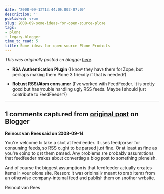 ```yaml
---
date: '2008-09-12T13:44:00.002-07:00'
description: ''
published: true
slug: 2008-09-some-ideas-for-open-source-plone
tags:
- plone
- legacy-blogger
time_to_read: 5
title: Some ideas for open source Plone Products
---
```


*This was originally posted on blogger [here](https://pydanny.blogspot.com/2008/09/some-ideas-for-open-source-plone.html)*.



- <span style="font-weight: bold;">RSA Authentication Plugin </span>(I know they have them for Zope, but perhaps making them Plone 3 friendly if that is needed?)



- <span style="font-weight: bold;">Robust RSS/Atom consumer</span> (I've worked with FeedFeeder.  It is pretty good but has trouble handling ugly RSS feeds.  Maybe I should just contribute to FeedFeeder?)




---

## 1 comments captured from [original post](https://pydanny.blogspot.com/2008/09/some-ideas-for-open-source-plone.html) on Blogger

**Reinout van Rees said on 2008-09-14**

You're welcome to take a shot at feedfeeder. It uses feedparser for consuming feeds, so RSS ought to be parsed just fine. Or at least as fine as you're going to get them parsed. Any problems are probably assumptions that feedfeeder makes about converting a blog post to something ploneish.

And of course the biggest assumption is that feedfeeder actually creates items in your plone site. Reason: it was originally meant to grab items from an otherwise company-internal feed and publish them on another website.

Reinout van Rees


